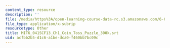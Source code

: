 ```yaml
---
content_type: resource
description: ''
file: /media/https%3A/open-learning-course-data-rc.s3.amazonaws.com/6-041sc-probabilistic-systems-analysis-and-applied-probability-fall-2013/acfbb2b5d1c6a1bedca0f460bb7bc09c_MIT6_041SCF13_Ch1_Coin_Toss_Puzzle_300k.srt
file_type: application/x-subrip
resourcetype: Other
title: MIT6_041SCF13_Ch1_Coin_Toss_Puzzle_300k.srt
uid: acfbb2b5-d1c6-a1be-dca0-f460bb7bc09c
---
```

